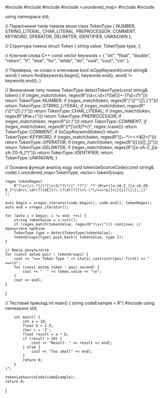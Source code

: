 #include <iostream>
#include <string>
#include <regex>
#include <unordered_map>
#include <vector>
#include <algorithm>

using namespace std;

// Перелічення типів токенів
enum class TokenType {
    NUMBER,
    STRING_LITERAL,
    CHAR_LITERAL,
    PREPROCESSOR,
    COMMENT,
    KEYWORD,
    OPERATOR,
    DELIMITER,
    IDENTIFIER,
    UNKNOWN
};

// Структура токена
struct Token {
    string value;
    TokenType type;
};

// Ключові слова C++
const vector<string> keywords = {
    "int", "float", "double", "return", "if", "else",
    "for", "while", "do", "void", "cout", "cin"
};

// Перевірка, чи слово є ключовим
bool isCppKeyword(const string& word) {
    return find(keywords.begin(), keywords.end(), word) != keywords.end();
}

// Визначення типу токена
TokenType detectTokenType(const string& token) {
    if (regex_match(token, regex(R"(\d+(\.\d+)?([eE][+\-]?\d+)?)"))) return TokenType::NUMBER;
    if (regex_match(token, regex(R"("([^"\\]|\\.)*")"))) return TokenType::STRING_LITERAL;
    if (regex_match(token, regex(R"('([^'\\]|\\.)*')"))) return TokenType::CHAR_LITERAL;
    if (regex_match(token, regex(R"(#\w+)"))) return TokenType::PREPROCESSOR;
    if (regex_match(token, regex(R"(//.*)"))) return TokenType::COMMENT;
    if (regex_match(token, regex(R"(/\*[\s\S]*?\*/)", regex::icase))) return TokenType::COMMENT;
    if (isCppKeyword(token)) return TokenType::KEYWORD;
    if (regex_match(token, regex(R"([\+\-\*\/=<>!&|]+)"))) return TokenType::OPERATOR;
    if (regex_match(token, regex(R"([{}()\[\];,])"))) return TokenType::DELIMITER;
    if (regex_match(token, regex(R"([a-zA-Z_][a-zA-Z0-9_]*)"))) return TokenType::IDENTIFIER;
    return TokenType::UNKNOWN;
}

// Основна функція аналізу коду
void tokenizeSourceCode(const string& code) {
    unordered_map<TokenType, vector<Token>> tokenGroups;

    regex tokenRegex(
        R"(\s+|//.*|/\*[\s\S]*?\*/|".*?"|'.*?'|#\w+|[a-zA-Z_][a-zA-Z0-9_]*|\d+(\.\d+)?([eE][+\-]?\d+)?|[\+\-\*\/=<>!&|]+|[{}()\[\];,])"
    );

    auto begin = sregex_iterator(code.begin(), code.end(), tokenRegex);
    auto end = sregex_iterator();

    for (auto i = begin; i != end; ++i) {
        string tokenValue = i->str();
        if (regex_match(tokenValue, regex(R"(\s+)"))) continue; // пропустити пробіли
        TokenType type = detectTokenType(tokenValue);
        tokenGroups[type].push_back({ tokenValue, type });
    }

    // Вивід результатів
    for (const auto& pair : tokenGroups) {
        cout << "=== Token Type " << static_cast<int>(pair.first) << " ===\n";
        for (const auto& token : pair.second) {
            cout << "  " << token.value << "\n";
        }
        cout << endl;
    }
}

// Тестовий приклад
int main() {
    string codeExample = R"(
        #include <iostream>
        using namespace std;

        int main() {
            int a = 10;
            float b = 2.5;
            char c = 'Z';
            float result = a * b;
            if (result > 10) {
                cout << "Result: " << result << endl;
            } else {
                cout << "Too small" << endl;
            }
            return 0;
        }
    )";

    tokenizeSourceCode(codeExample);
    return 0;
}
